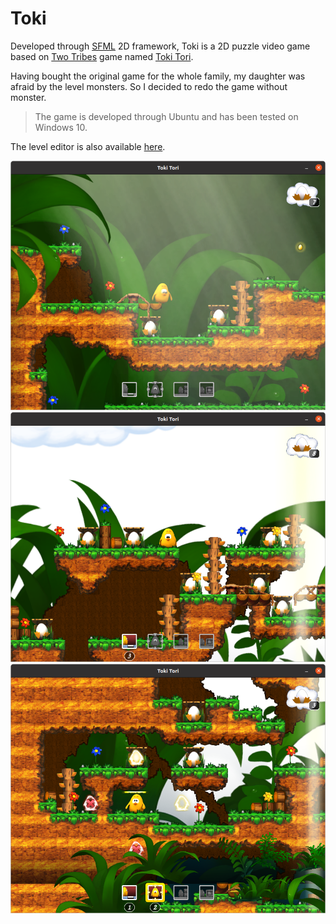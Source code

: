 # Toki

Developed through [SFML](https://www.sfml-dev.org/index.php) 2D framework, Toki is a 2D puzzle video game based on [Two Tribes](https://en.wikipedia.org/wiki/Two_Tribes_(company)) game named [Toki Tori](https://en.wikipedia.org/wiki/Toki_Tori).

Having bought the original game for the whole family, my daughter was afraid by the level monsters. So I decided to redo the game without monster.

> The game is developed through Ubuntu and has been tested on Windows 10.

The level editor is also available [here](https://github.com/boutin-k/TokiEditor).

![](https://github.com/boutin-k/Toki/blob/main/screenshots/image1.png)
![](https://github.com/boutin-k/Toki/blob/main/screenshots/image2.png)
![](https://github.com/boutin-k/Toki/blob/main/screenshots/image3.png)

